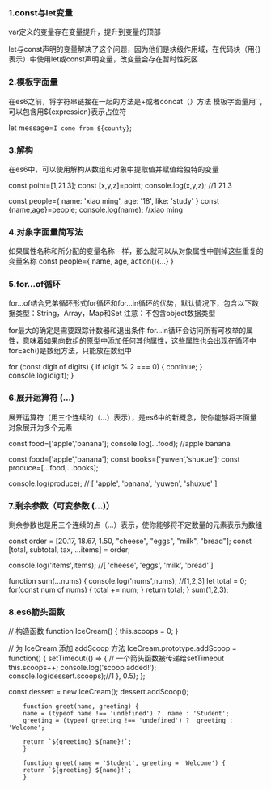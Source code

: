 <!-- 2019.3.28 by kelly -->

### 1.const与let变量

var定义的变量存在变量提升，提升到变量的顶部

let与const声明的变量解决了这个问题，因为他们是块级作用域，在代码块（用{}表示）中使用let或const声明变量，改变量会存在暂时性死区

### 2.模板字面量

在es6之前，将字符串链接在一起的方法是+或者concat（）方法
模板字面量用``,可以包含用${expression}表示占位符

let message=`I come from ${county}`;

### 3.解构

在es6中，可以使用解构从数组和对象中提取值并赋值给独特的变量

<!-- 数组的解构 -->
const point=[1,21,3];
const [x,y,z]=point;
console.log(x,y,z);   //1 21 3

<!-- 对象的解构 -->
const people={
    name: 'xiao ming',
    age: '18',
    like: 'study'
}
const {name,age}=people;
console.log(name);    //xiao ming

### 4.对象字面量简写法

如果属性名称和所分配的变量名称一样，那么就可以从对象属性中删掉这些重复的变量名称
const people={
    name,
    age,
    action(){...}
}

### 5.for...of循环

for...of结合兄弟循环形式for循环和for...in循环的优势，默认情况下，包含以下数据类型：String，Array，Map和Set
注意：不包含object数据类型

for最大的确定是需要跟踪计数器和退出条件
for...in循环会访问所有可枚举的属性，意味着如果向数组的原型中添加任何其他属性，这些属性也会出现在循环中
forEach()是数组方法，只能放在数组中

for (const digit of digits) {
  if (digit % 2 === 0) {
    continue;
  }
  console.log(digit);
}

### 6.展开运算符  (...)

展开运算符（用三个连续的（...）表示），是es6中的新概念，使你能够将字面量对象展开为多个元素

const food=['apple','banana'];
console.log(...food); //apple banana

<!-- 展开运算符的另外一个用途是结合数组 -->

const food=['apple','banana'];
const books=['yuwen','shuxue'];
const produce=[...food,...books];

console.log(produce);  // [ 'apple', 'banana', 'yuwen', 'shuxue' ]

### 7.剩余参数（可变参数 (...)）

剩余参数也是用三个连续的点（...）表示，使你能够将不定数量的元素表示为数组

<!-- 用途一:将变量赋数组时 -->

const order = [20.17, 18.67, 1.50, "cheese", "eggs", "milk", "bread"];
const [total, subtotal, tax, ...items] = order;

console.log('items',items);  //[ 'cheese', 'eggs', 'milk', 'bread' ]

<!-- 用途二:可变参数函数 -->

function sum(...nums) {
  console.log('nums',nums); //[1,2,3]
  let total = 0;  
  for(const num of nums) {
    total += num;
  }
  return total;
}
sum(1,2,3);

### 8.es6箭头函数

<!-- this问题 -->
// 构造函数
function IceCream() {
  this.scoops = 0;
}

// 为 IceCream 添加 addScoop 方法
IceCream.prototype.addScoop = function() {
  setTimeout(() => { // 一个箭头函数被传递给setTimeout
    this.scoops++;
    console.log('scoop added!');
    console.log(dessert.scoops);//1
  }, 0.5);
};

const dessert = new IceCream();
dessert.addScoop();

<!-- 默认参数函数 -->
<!-- es5 -->
        function greet(name, greeting) {
        name = (typeof name !== 'undefined') ?  name : 'Student';
        greeting = (typeof greeting !== 'undefined') ?  greeting : 'Welcome';

        return `${greeting} ${name}!`;
        }
<!-- es6 -->
        function greet(name = 'Student', greeting = 'Welcome') {
        return `${greeting} ${name}!`;
        }